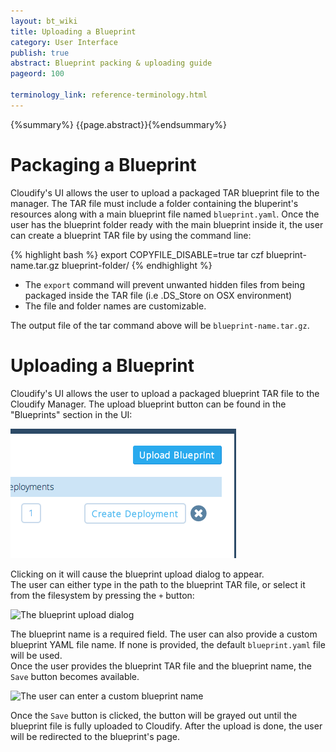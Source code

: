 ```yaml
---
layout: bt_wiki
title: Uploading a Blueprint
category: User Interface
publish: true
abstract: Blueprint packing & uploading guide
pageord: 100

terminology_link: reference-terminology.html
---
```

{%summary%} {{page.abstract}}{%endsummary%}


# Packaging a Blueprint

Cloudify's UI allows the user to upload a packaged TAR blueprint file to the manager.
The TAR file must include a folder containing the bluperint's resources along with a main blueprint file named `blueprint.yaml`.
Once the user has the blueprint folder ready with the main blueprint inside it, the user can create a blueprint TAR file by using the command line:

{% highlight bash %}
export COPYFILE_DISABLE=true
tar czf blueprint-name.tar.gz blueprint-folder/
{% endhighlight %}

* The `export` command will prevent unwanted hidden files from being packaged inside the TAR file (i.e .DS_Store on OSX environment)
* The file and folder names are customizable.

The output file of the tar command above will be `blueprint-name.tar.gz`.


# Uploading a Blueprint

Cloudify's UI allows the user to upload a packaged blueprint TAR file to the Cloudify Manager.
The upload blueprint button can be found in the "Blueprints" section in the UI:

![The blueprint upload button](/guide/images/ui/ui_upload_blueprint_button.png)


Clicking on it will cause the blueprint upload dialog to appear. <br>
The user can either type in the path to the blueprint TAR file, or select it from the filesystem by pressing the `+` button:

![The blueprint upload dialog](/guide/images/ui/ui-upload-blueprint.png)

The blueprint name is a required field. The user can also provide a custom blueprint YAML file name. If none is provided, the default `blueprint.yaml` file will be used.<br>
Once the user provides the blueprint TAR file and the blueprint name, the `Save` button becomes available.

![The user can enter a custom blueprint name](/guide/images/ui/ui-upload-blueprint-with-input.png)


Once the `Save` button is clicked, the button will be grayed out until the blueprint file is fully uploaded to Cloudify. After the upload is done, the user will be redirected to the blueprint's page.